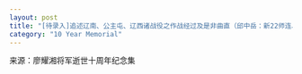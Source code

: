 ```yaml
---
layout: post
title: "[待录入]追述辽南、公主屯、辽西诸战役之作战经过及是非曲直（邱中岳：新22师连、营、团长）"
category: "10 Year Memorial"
---
```

来源：廖耀湘将军逝世十周年纪念集